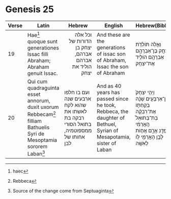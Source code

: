 # Genesis 25

|Verse|Latin|Hebrew|English|Hebrew(Bible)|
|-----|-----|------|-------|-------------|
|19|Hae[^1] quoque sunt generationes Issac filli Abraham; Abraham genuit Issac.|<div dir="rtl" align="right">וכל אלה הדורות של יצחק בן אברהם, אברהם הוליד את יצחק</div>|And these are the generations of issac son of Abraham, Issac the son of Abraham|וְאֵ֛לֶּה תּוֹלְדֹ֥ת יִצְחָ֖ק בֶּן־אַבְרָהָ֑ם אַבְרָהָ֖ם הוֹלִ֥יד אֶת־יִצְחָֽק|
|20|Qui cum quadraguinta esset annorum, duxit uxorum Rebbecam[^2] filliam Bathuelis Syri de Mesoptamia sororem Laban[^3]|ועם בו חלפו ארבעים שנה שהוא לקח לאשתו את רבקה בת בתואל הסורי ממספוטמיה, אחותו של לבן|And as 40 years has passed since he took, Rebbeca, the daughter  of Bethuel, Syrian of Mesapotamia, sister of Laban|וַיְהִ֤י יִצְחָק֙ בֶּן־אַרְבָּעִ֣ים שָׁנָ֔ה בְּקַחְתּ֣וֹ אֶת־רִבְקָ֗ה בַּת־בְּתוּאֵל֙ הָֽאֲרַמִּ֔י מִפַּדַּ֖נ אֲרָ֑ם אֲח֛וֹת לָבָ֥ן הָאֲרַמִּ֖י ל֥וֹ לְאִשָּֽׁה|



[^1]: haec
[^2]: Rebbeca
[^3]: Source of the change come from Septuaginta